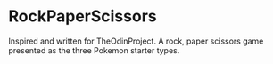 # RockPaperScissors

Inspired and written for TheOdinProject. 
A rock, paper scissors game presented as the three Pokemon starter types. 
